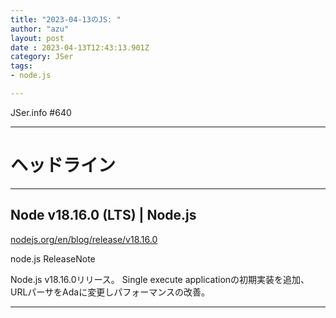 ```yaml
---
title: "2023-04-13のJS: "
author: "azu"
layout: post
date : 2023-04-13T12:43:13.901Z
category: JSer
tags:
- node.js

---
```


JSer.info #640

----

<h1 class="site-genre">ヘッドライン</h1>

----

## Node v18.16.0 (LTS) | Node.js
[nodejs.org/en/blog/release/v18.16.0](https://nodejs.org/en/blog/release/v18.16.0 "Node v18.16.0 (LTS) | Node.js")
<p class="jser-tags jser-tag-icon"><span class="jser-tag">node.js</span> <span class="jser-tag">ReleaseNote</span></p>

Node.js v18.16.0リリース。
Single execute applicationの初期実装を追加、URLパーサをAdaに変更しパフォーマンスの改善。


----
